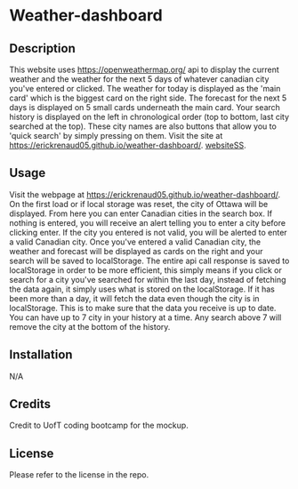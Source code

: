 # Weather-dashboard

## Description
This website uses https://openweathermap.org/ api to display the current weather and the weather for the next 5 days of whatever canadian city you've entered or clicked. The weather for today is displayed as the 'main card' which is the biggest card on the right side. The forecast for the next 5 days is displayed on 5 small cards underneath the main card. Your search history is displayed on the left in chronological order (top to bottom, last city searched at the top). These city names are also buttons that allow you to 'quick search' by simply pressing on them. Visit the site at https://erickrenaud05.github.io/weather-dashboard/. [websiteSS](weather-dashboard-ss.jpeg).

## Usage 
Visit the webpage at https://erickrenaud05.github.io/weather-dashboard/. On the first load or if local storage was reset, the city of Ottawa will be displayed. From here you can enter Canadian cities in the search box. If nothing is entered, you will receive an alert telling you to enter a city before clicking enter. If the city you entered is not valid, you will be alerted to enter a valid Canadian city. Once you've entered a valid Canadian city, the weather and forecast will be displayed as cards on the right and your search will be saved to localStorage. The entire api call response is saved to localStorage in order to be more efficient, this simply means if you click or search for a city you've searched for within the last day, instead of fetching the data again, it simply uses what is stored on the localStorage. If it has been more than a day, it will fetch the data even though the city is in localStorage. This is to make sure that the data you receive is up to date. You can have up to 7 city in your history at a time. Any search above 7 will remove the city at the bottom of the history.

## Installation
N/A

## Credits
Credit to UofT coding bootcamp for the mockup.

## License
Please refer to the license in the repo.

